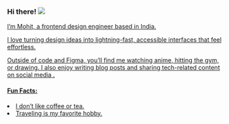 <h3> Hi there!
<animated-image data-catalyst="" style="width: 25px;">
  <a target="_blank" rel="noopener noreferrer nofollow" href="https://camo.githubusercontent.com/d04509037f646eab5c2d6d130574ef059fa8eef92e45a139a827a8d06e9d5042/68747470733a2f2f656d6f6a69732e736c61636b6d6f6a69732e636f6d2f656d6f6a69732f696d616765732f313533363335313037352f343539342f626c6f622d776176652e676966" data-target="animated-image.originalLink"><img src="https://camo.githubusercontent.com/d04509037f646eab5c2d6d130574ef059fa8eef92e45a139a827a8d06e9d5042/68747470733a2f2f656d6f6a69732e736c61636b6d6f6a69732e636f6d2f656d6f6a69732f696d616765732f313533363335313037352f343539342f626c6f622d776176652e676966" data-canonical-src="https://emojis.slackmojis.com/emojis/images/1536351075/4594/blob-wave.gif" style="max-width: 100%; display: inline-block;" data-target="animated-image.originalImage"></a>
      <span class="AnimatedImagePlayer" data-target="animated-image.player" hidden="">
        <a data-target="animated-image.replacedLink" class="AnimatedImagePlayer-images" href="https://camo.githubusercontent.com/d04509037f646eab5c2d6d130574ef059fa8eef92e45a139a827a8d06e9d5042/68747470733a2f2f656d6f6a69732e736c61636b6d6f6a69732e636f6d2f656d6f6a69732f696d616765732f313533363335313037352f343539342f626c6f622d776176652e676966" target="_blank">
      </h3> 
<p>I’m Mohit, a frontend design engineer based in India.</p>
<p>I love turning design ideas into lightning-fast, accessible interfaces that feel effortless.
</p>
<p>Outside of code and Figma, you’ll find me watching anime, hitting the gym, or drawing. I also enjoy writing <link> blog posts </link>and sharing tech-related content on social media .</p>

<h4> Fun Facts: </h4>
<ui>
  <li>
    I don’t like coffee or tea.
  </li>
  <li>
    Traveling is my favorite hobby.
  </li>
</ui>



